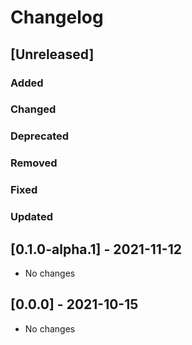 # Changelog

## [Unreleased]

### Added

### Changed

### Deprecated

### Removed

### Fixed

### Updated

## [0.1.0-alpha.1] - 2021-11-12
- No changes

## [0.0.0] - 2021-10-15
- No changes
